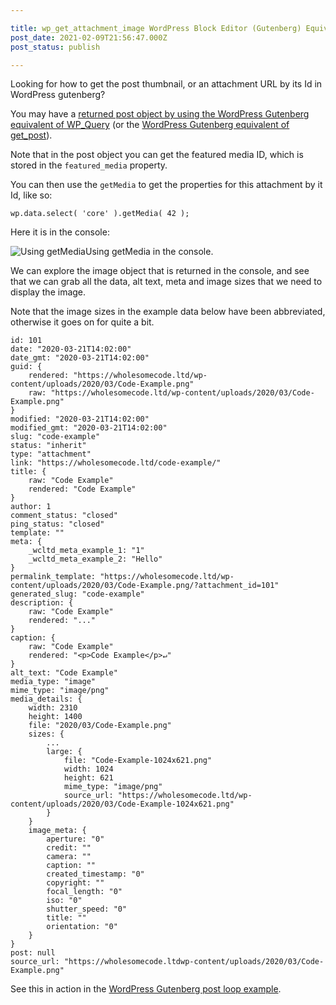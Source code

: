 ```yaml
---

title: wp_get_attachment_image WordPress Block Editor (Gutenberg) Equivalent is getMedia
post_date: 2021-02-09T21:56:47.000Z
post_status: publish

---
```


Looking for how to get the post thumbnail, or an attachment URL by its Id in WordPress gutenberg?

You may have a [returned post object by using the WordPress Gutenberg equivalent of WP\_Query](https://wholesomecode.ltd/blog/wp_query-gutenberg-equivalent-getentityrecords/#the-javascript-post-object) (or the [WordPress Gutenberg equivalent of get\_post](https://wholesomecode.ltd/blog/get_post-gutenberg-equivalent-getentityrecord/)).

Note that in the post object you can get the featured media ID, which is stored in the `featured_media` property.

You can then use the `getMedia` to get the properties for this attachment by it Id, like so:

```
wp.data.select( 'core' ).getMedia( 42 );
```

Here it is in the console:

![Using getMedia](https://cdn.hashnode.com/res/hashnode/image/upload/v1639989959824/9SrmJIIKF.png)Using getMedia in the console.

We can explore the image object that is returned in the console, and see that we can grab all the data, alt text, meta and image sizes that we need to display the image.

Note that the image sizes in the example data below have been abbreviated, otherwise it goes on for quite a bit.

```
id: 101
date: "2020-03-21T14:02:00"
date_gmt: "2020-03-21T14:02:00"
guid: {
	rendered: "https://wholesomecode.ltd/wp-content/uploads/2020/03/Code-Example.png"
	raw: "https://wholesomecode.ltd/wp-content/uploads/2020/03/Code-Example.png"
}
modified: "2020-03-21T14:02:00"
modified_gmt: "2020-03-21T14:02:00"
slug: "code-example"
status: "inherit"
type: "attachment"
link: "https://wholesomecode.ltd/code-example/"
title: {
	raw: "Code Example"
	rendered: "Code Example"
}
author: 1
comment_status: "closed"
ping_status: "closed"
template: ""
meta: {
	_wcltd_meta_example_1: "1" 		
	_wcltd_meta_example_2: "Hello"
}
permalink_template: "https://wholesomecode.ltd/wp-content/uploads/2020/03/Code-Example.png/?attachment_id=101"
generated_slug: "code-example"
description: {
	raw: "Code Example"
	rendered: "..."
}
caption: {
	raw: "Code Example"
	rendered: "<p>Code Example</p>↵"
}
alt_text: "Code Example"
media_type: "image"
mime_type: "image/png"
media_details: {
	width: 2310
	height: 1400
	file: "2020/03/Code-Example.png"
	sizes: {
		...
        large: {
			file: "Code-Example-1024x621.png"
			width: 1024
			height: 621
			mime_type: "image/png"
			source_url: "https://wholesomecode.ltd/wp-content/uploads/2020/03/Code-Example-1024x621.png"
        }
	}
	image_meta: {
        aperture: "0"
		credit: ""
		camera: ""
		caption: ""
		created_timestamp: "0"
		copyright: ""
		focal_length: "0"
		iso: "0"
		shutter_speed: "0"
		title: ""
		orientation: "0"
    }
}
post: null
source_url: "https://wholesomecode.ltdwp-content/uploads/2020/03/Code-Example.png"
```

See this in action in the [WordPress Gutenberg post loop example](https://wholesomecode.ltd/blog/wp_query-gutenberg-equivalent-getentityrecords/#gutenberg-post-loop).